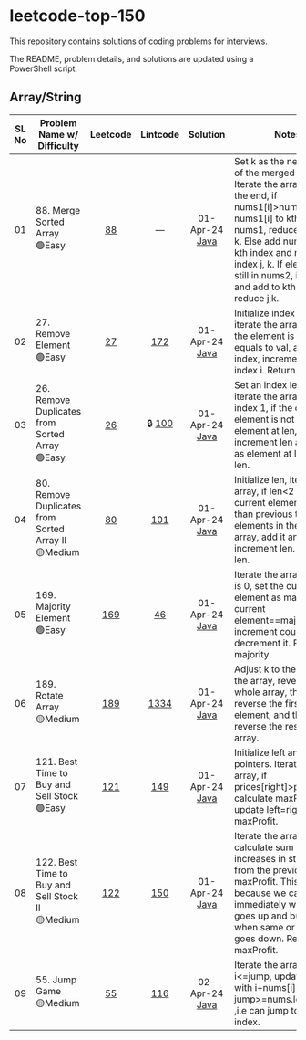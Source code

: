 # leetcode-top-150

This repository contains solutions of coding problems for interviews.

The README, problem details, and solutions are updated using a PowerShell script.

## Array/String

| SL No | Problem Name w/ Difficulty | Leetcode | Lintcode | Solution | Notes |
| :---: | -------------------------- | :------: | :------: | :------: | ----- |
| 01 | 88. Merge Sorted Array <br>🟢Easy | [88](https://leetcode.com/problems/merge-sorted-array) | —  | 01-Apr-24<br>[Java](<./Array-String/01_merge-sorted-array.java>) | Set k as the new length of the merged array. Iterate the array from the end, if nums1[i]>nums2[j] add nums1[i] to kth index in nums1, reduce index i, k. Else add nums[j] to kth index and reduce index j, k. If elements still in nums2, iterate and add to kth index, reduce j,k.  |
| 02 | 27. Remove Element <br>🟢Easy | [27](https://leetcode.com/problems/remove-element) | [172](https://www.lintcode.com/problem/172)  | 01-Apr-24<br>[Java](<./Array-String/02_remove-element.java>) | Initialize index i=0, iterate the array and if the element is not equals to val, add it to i index, increment the index i. Return i. |
| 03 | 26. Remove Duplicates from Sorted Array <br>🟢Easy | [26](https://leetcode.com/problems/remove-duplicates-from-sorted-array) | 🔒 [100](https://www.lintcode.com/problem/100)  | 01-Apr-24<br>[Java](<./Array-String/03_remove-duplicates-from-sorted-array.java>) | Set an index len=0 and iterate the array from index 1, if the current element is not equal to element at len, increment len and set it as element at len. Return len. |
| 04 | 80. Remove Duplicates from Sorted Array II <br>🟡Medium | [80](https://leetcode.com/problems/remove-duplicates-from-sorted-array-ii) | [101](https://www.lintcode.com/problem/101)  | 01-Apr-24<br>[Java](<./Array-String/04_remove-duplicates-from-sorted-array-ii.java>) | Initialize len, iterate the array, if len<2 or if current element greater than previous two elements in the modified array, add it and increment len. Return len. |
| 05 | 169. Majority Element <br>🟢Easy | [169](https://leetcode.com/problems/majority-element) | [46](https://www.lintcode.com/problem/46)  | 01-Apr-24<br>[Java](<./Array-String/05_majority-element.java>) | Iterate the array, if count is 0, set the current element as majority. If current element==majority increment count, else decrement it. Return majority. |
| 06 | 189. Rotate Array <br>🟡Medium | [189](https://leetcode.com/problems/rotate-array) | [1334](https://www.lintcode.com/problem/1334)  | 01-Apr-24<br>[Java](<./Array-String/06_rotate-array.java>) | Adjust k to the length of the array, reverse the whole array, then reverse the first k element, and then reverse the rest of the array. |
| 07 | 121. Best Time to Buy and Sell Stock <br>🟢Easy | [121](https://leetcode.com/problems/best-time-to-buy-and-sell-stock) | [149](https://www.lintcode.com/problem/149)  | 01-Apr-24<br>[Java](<./Array-String/07_best-time-to-buy-and-sell-stock.java>) | Initialize left and right pointers. Iterate the array, if prices[right]>prices[left] calculate maxProfit, else update left=right. Return maxProfit. |
| 08 | 122. Best Time to Buy and Sell Stock II <br>🟡Medium | [122](https://leetcode.com/problems/best-time-to-buy-and-sell-stock-ii) | [150](https://www.lintcode.com/problem/150)  | 01-Apr-24<br>[Java](<./Array-String/08_best-time-to-buy-and-sell-stock-ii.java>) | Iterate the array and calculate sum of all increases in stock price from the previous in maxProfit. This is because we can sell immediately when price goes up and buy again when same or price goes down. Return maxProfit. |
| 09 | 55. Jump Game <br>🟡Medium | [55](https://leetcode.com/problems/jump-game) | [116](https://www.lintcode.com/problem/116)  | 02-Apr-24<br>[Java](<./Array-String/09_jump-game.java>) | Iterate the array till i<=jump, update jump with i+nums[i]. Return if jump>=nums.length-1 ,i.e can jump to last index. |

